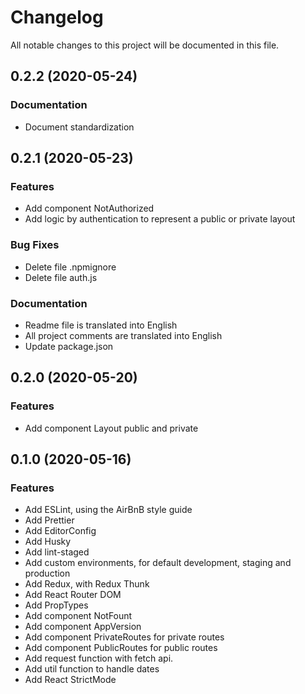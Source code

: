 # Changelog

All notable changes to this project will be documented in this file.

## 0.2.2 (2020-05-24)

### Documentation

- Document standardization

## 0.2.1 (2020-05-23)

### Features

- Add component NotAuthorized
- Add logic by authentication to represent a public or private layout

### Bug Fixes

- Delete file .npmignore
- Delete file auth.js

### Documentation

- Readme file is translated into English
- All project comments are translated into English
- Update package.json

## 0.2.0 (2020-05-20)

### Features

- Add component Layout public and private

## 0.1.0 (2020-05-16)

### Features

- Add ESLint, using the AirBnB style guide
- Add Prettier
- Add EditorConfig
- Add Husky
- Add lint-staged
- Add custom environments, for default development, staging and production
- Add Redux, with Redux Thunk
- Add React Router DOM
- Add PropTypes
- Add component NotFount
- Add component AppVersion
- Add component PrivateRoutes for private routes
- Add component PublicRoutes for public routes
- Add request function with fetch api.
- Add util function to handle dates
- Add React StrictMode
